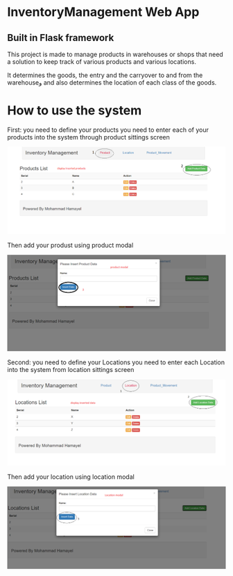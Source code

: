 # InventoryManagement  Web App 
 
<h2> Built in Flask framework  </h2>

This project is made to manage products in warehouses or shops that need a solution to keep track of various products and various locations.

It determines the goods, the entry and the carryover to and from the warehouseو and also determines the location of each class of the goods.

# How to use the system

First: you need to define your products
you need to enter each of your products into the system through product sittings screen

![alt text](https://github.com/mohammadhamayel/InventoryManagement/blob/master/github_images/ProductPage.PNG)

Then add your produst using product modal

![alt text](https://github.com/mohammadhamayel/InventoryManagement/blob/master/github_images/insertProduct.PNG)


Second: you need to define your Locations
you need to enter each Location into the system from location sittings screen

![alt text](https://github.com/mohammadhamayel/InventoryManagement/blob/master/github_images/LocationPsge.PNG)

Then add your location using location modal

![alt text](https://github.com/mohammadhamayel/InventoryManagement/blob/master/github_images/inseryLocation.PNG)
